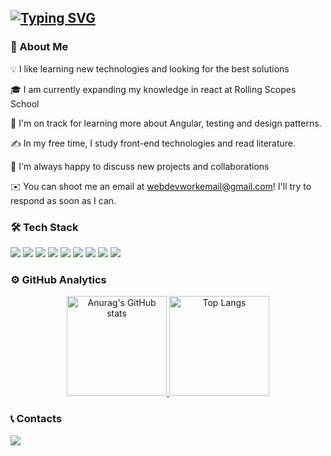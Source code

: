 ## [![Typing SVG](https://readme-typing-svg.herokuapp.com?lines=Hey+there!+I'm+Sergey)](https://git.io/typing-svg)
### :briefcase: About Me
:bulb: I like learning new technologies and looking for the best solutions

🎓 I am currently expanding my knowledge in react at Rolling Scopes School

🌱 I'm on track for learning more about Angular, testing and design patterns.

✍️  In my free time, I study front-end technologies and read literature.

💬 I'm always happy to discuss new projects and collaborations

✉️  You can shoot me an email at webdevworkemail@gmail.com! I'll try to respond as soon as I can.

### 🛠 Tech Stack
<span><img src="https://img.shields.io/badge/-HTML5-orange"></span>
<span><img src="https://img.shields.io/badge/-CSS3-informational"></span>
<span><img src="https://img.shields.io/badge/-JavaScript-yellow"></span>
<span><img src="https://img.shields.io/badge/-TypeScript-blue"></span>
<span><img src="https://img.shields.io/badge/-Sass-red"></span>
<span><img src="https://img.shields.io/badge/-BOOTSTRAP-blueviolet"></span>
<span><img src="https://img.shields.io/badge/-React-%2361dafb"></span>
<span><img src="https://img.shields.io/badge/-Redux-%23764abc"></span>
<span><img src="https://img.shields.io/badge/-VSCode-blue"></span>
### ⚙️  GitHub Analytics
<p align="center"  dir="auto">
<a href="https://github.com/SergeyKozlovskiy">
  <img height="160px"
src="https://camo.githubusercontent.com/4731bae44841342ce4623da88596f180153945a5aba5aa885d469af49275afce/68747470733a2f2f6769746875622d726561646d652d73746174732e76657263656c2e6170702f6170693f757365726e616d653d5365726765794b6f7a6c6f76736b69792673686f775f69636f6e733d74727565267468656d653d7261646963616c" alt="Anurag's GitHub stats" data-canonical-src="https://github-readme-stats-eight-theta.vercel.app/api?username=SergeyKozlovskiy&show_icons=true&theme=algolia&include_all_commits=true&count_private=true" style="max-width: 100%;">
<img
height="160px" src="https://camo.githubusercontent.com/f4efc597b896bff48a3d05bc61557d546c58a68684813b48d3ae1024f4844d9c/68747470733a2f2f6769746875622d726561646d652d73746174732e76657263656c2e6170702f6170692f746f702d6c616e67732f3f757365726e616d653d5365726765794b6f7a6c6f76736b6979266c61796f75743d636f6d70616374" alt="Top Langs" data-canonical-src="https://github-readme-stats.vercel.app/api/top-langs/?username=SergeyKozlovskiy&layout=compact&langs_count=8&theme=algolia" style="max-width: 100%;">
</a>
</p>

### :telephone_receiver: Contacts
 [<img src="https://img.icons8.com/color/48/000000/telegram-app--v1.png"/>](https://t.me/KozlovskiySG "Telegramm")


